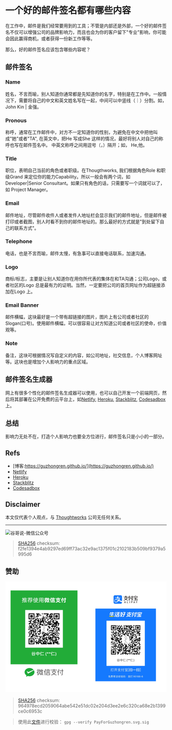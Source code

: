 # 一个好的邮件签名都有哪些内容



在工作中，邮件是我们经常要用到的工具；不管是内部还是外部，一个好的邮件签名不仅可以增强公司的品牌影响力，而且也会为你的客户留下"专业"影响，你可能会因此赢得商机，或者获得一份新工作等等。

那么，好的邮件签名应该包含哪些内容呢？

## 邮件签名

### Name

姓名，不言而喻，别人知道你通常都是先知道你的名字，特别是在工作中。一般情况下，需要将自己的中文和英文姓名写在一起，中间可以中竖线（｜）分割。如，John Kin | 金强。

### Pronous

称呼，通常在工作邮件中，对方不一定知道你的性别，为避免在中文中把他叫成"她"或者"TA", 在英文中，把He 写成She 这样的情况，最好将别人对自己的称呼也写在邮件签名中。 中英文称呼之间用逗号（，）隔开；如， He,他。

### Title

职位，表明自己当前的角色或者职级。在Thougthworks, 我们根据角色Role 和职级Grand 来定位你的能力Capability。所以一般会有两个词，如Developer|Senior Consultant。如果只有角色的话，只需要写一个词就可以了，如 Project Manager。

### Email

邮件地址，尽管邮件收件人或者发件人地址栏会显示我们的邮件地址，但是邮件被打印或者截图，别人时看不到你的邮件地址的。那么最好的方式就是"到处留下自己的联系方式"。

### Telephone

电话，也是不言而喻，邮件太慢，有急事可以直接电话联系，加速沟通。

### Logo

商标/标志，主要是让别人知道你在用你所代表的集体在和TA沟通；公司Logo，或者社区的Logo 总是最有力的证明。当然，一定要把公司的首页网址作为超链接添加在Logo 上。

### Email Banner

邮件横幅，这块最好是一个带有超链接的图片，图片上有公司或者社区的Slogan(口号)。使用邮件横幅，可以很容易让对方知道公司或者社区的使命，价值观等。

### Note

备注，这块可根据情况写自定义的内容，如公司地址，社交信息，个人博客网址等。这块也是增加个人影响力的重点区域。


## 邮件签名生成器

网上有很多个性化的邮件签名生成器可以使用，也可以自己开发一个前端网页，然后将其部署在公开免费的云平台上，如[Netlify](https://www.netlify.com/), [Heroku](https://www.heroku.com/), [Stackblitz](https://stackblitz.com/), [Codesadbox](https://codesandbox.io/)上。


## 总结

影响力无处不在，打造个人影响力也要全方位进行，邮件签名只是小小的一部分。

## Refs

* [博客:https://guzhongren.github.io/](https://guzhongren.github.io/)
* [Netlify](https://www.netlify.com/)
* [Heroku](https://www.heroku.com/)
* [Stackblitz](https://stackblitz.com/)
* [Codesadbox](https://codesandbox.io/)

## Disclaimer

本文仅代表个人观点，与 [Thoughtworks](https://www.Thoughtworks.com/) 公司无任何关系。

----
![谷哥说-微信公众号](https://cdn.jsdelivr.net/gh/guzhongren/data-hosting@main/20210819/wechat.ae9zxgscqcg.png)
> [SHA256](https://emn178.github.io/online-tools/sha256_checksum.html) checksum: f2fe1394e4ab9297ed69ff73ac32e9ac1375f01c2102183b509bf9379a5995d6

## 赞助

![PayForGuzhongren](/images/pay/PayForGuzhongren.svg)
> [SHA256](https://emn178.github.io/online-tools/sha256_checksum.html) checksum: 964978ecd2059064abe542e51dc02e204d3ee2e6c320ca68e2b1399ce0c6953c

> 使用此[文件](https://guzhongren.github.io/images/pay/payforguzhongren.svg.sig)进行校验： `gpg --verify PayForGuzhongren.svg.sig`


